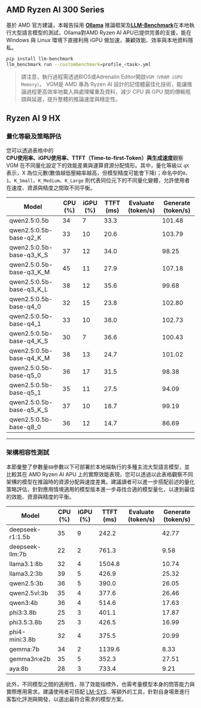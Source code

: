 ## AMD Ryzen AI 300 Series

基於 AMD 官方建議，本報告採用 [**Ollama**](https://ollama.com/) 推論框架及[**LLM-Benchmark**](https://pypi.org/project/llm-benchmark/)在本地執行大型語言模型的測試，Ollama對AMD Ryzen AI APU已提供完善的支援，能在 Windows 與 Linux 環境下直接利用 iGPU 做加速，兼顧效能、效率與本地資料隱私。

```bash
pip install llm-benchmark
llm_benchmark run --custombenchmark=profile_<task>.yml
```

> 請注意，執行過程需透過BIOS或Adrenalin Editor開啟`VGM（VRAM iGPU Memory）`。 VGM是 AMD 專為 Ryzen AI 設計的記憶體最佳化技術，能讓推論過程更高效率地載入與處理權重及資料，減少 CPU 與 GPU 間的傳輸瓶頸與延遲，提升整體的推論速度與穩定性。

## Ryzen AI 9 HX

### 量化等級及策略評估

您可以透過表格中的 **CPU使用率、iGPU使用率、TTFT（Time-to-first-Token）**與**生成速度**觀察VGM 在不同量化設定下的效能差異與運算資源分配情形。其中，量化等級以 `qX` 表示，X 為位元數(數值越低壓縮率越高，但模型精度可能會下降)；命名中的`0`、`1`、`K_Small`、`K_Medium`、`K_Large` 則代表同位元下的不同量化變體，允許使用者在速度、資源與精度之間取不同平衡。

  | Model                         |  CPU (%) | iGPU (%) |  TTFT (ms) |  Evaluate (token/s)  | Generate (token/s)  |
  |-------------------------------|----------|----------|---------------|------------|------------|
  | qwen2.5:0.5b                  |    34    |    7     |        33.3   || 101.48     |
  | qwen2.5:0.5b-base-q2_K        |    33    |   10     |        20.6   || 103.79     |
  | qwen2.5:0.5b-base-q3_K_S      |    37    |   12     |        34.0   ||  98.25     |
  | qwen2.5:0.5b-base-q3_K_M      |    45    |   11     |        27.9   || 107.18     |
  | qwen2.5:0.5b-base-q3_K_L      |    38    |   12     |        35.6   ||  99.68     |
  | qwen2.5:0.5b-base-q4_0        |    32    |   15     |        23.8   || 102.80     |
  | qwen2.5:0.5b-base-q4_1        |    33    |   10     |        38.0   || 102.73     |
  | qwen2.5:0.5b-base-q4_K_S      |    30    |    7     |        36.6   || 100.43     |
  | qwen2.5:0.5b-base-q4_K_M      |    38    |   13     |        24.7   || 101.02     |
  | qwen2.5:0.5b-base-q5_0        |    36    |   17     |        31.5   ||  98.38     |
  | qwen2.5:0.5b-base-q5_1        |    35    |   11     |        27.5   ||  94.09     |
  | qwen2.5:0.5b-base-q5_K_S      |    37    |   10     |        18.7   ||  99.19     |
  | qwen2.5:0.5b-base-q8_0        |    36    |   12     |        14.7   ||  86.69     |

---

### 架構相容性測試

本節彙整了參數量`8B`參數以下可部署於本地端執行的多種主流大型語言模型，並比較其在 AMD Ryzen AI APU 上的實際效能表現，您可以透過以此表格觀察不同架構的模型在推論時的資源分配與速度差異。建議讀者可以進一步搭配前述的量化策略評估，針對應用情境適用的模型版本進一步尋找合適的模型量化，以達到最佳的效能、資源與精度的平衡。
 
  | Model             |  CPU (%) | iGPU (%) |  TTFT (ms) |  Evaluate (token/s)  | Generate (token/s)  |
  |-------------------|----------|----------|---------------|------------|------------|
  | deepseek-r1:1.5b  |  35      |   9      | 242.2         ||  42.77     | 
  | deepseek-llm:7b   |  22      |   2      | 761.3         ||  9.58      |  
  | llama3.1:8b       |  32      |   4      | 1504.8        || 10.74      |
  | llama3.2:3b       |  39      |   5      | 426.9         || 25.32      |
  | qwen2.5:3b        |  36      |   5      | 390.0         || 26.05      |
  | qwen2.5vl:3b      |  35      |   4      | 377.6         || 26.46      |
  | qwen3:4b          |  36      |   4      | 514.6         || 17.63      |
  | phi3:3.8b         |  25      |   3      | 401.1         || 17.87      |
  | phi3.5:3.8b       |  25      |   3      | 426.5         || 16.99      |
  | phi4-mini:3.8b    |  32      |   4      | 375.5         || 20.99      |
  | gemma:7b          |  34      |   2      | 1139.6        || 8.33       |
  | gemma3n:e2b       |  35      |   5      | 352.3         || 27.51      |
  | aya:8b            |  28      |   3      | 733.4         || 9.21       |

此外，不同模型之間的適用性，除了效能指標外，也需考量模型本身的問答能力與實際應用需求。建議使用者可搭配 [LM-SYS](https://github.com/lm-sys/FastChat/tree/main/fastchat/llm_judge)...等額外的工具，針對自身場景進行客製化評測與開發，以選出最符合需求的模型方案。
